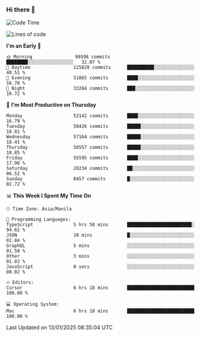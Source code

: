 ### Hi there 👋

<!--START_SECTION:waka-->
![Code Time](http://img.shields.io/badge/Code%20Time-5%2C774%20hrs%2052%20mins-blue)

![Lines of code](https://img.shields.io/badge/From%20Hello%20World%20I%27ve%20Written-118.7%20million%20lines%20of%20code-blue)

**I'm an Early 🐤** 

```text
🌞 Morning                99598 commits       ████████░░░░░░░░░░░░░░░░░   32.07 % 
🌆 Daytime                125828 commits      ██████████░░░░░░░░░░░░░░░   40.51 % 
🌃 Evening                51865 commits       ████░░░░░░░░░░░░░░░░░░░░░   16.70 % 
🌙 Night                  33284 commits       ███░░░░░░░░░░░░░░░░░░░░░░   10.72 % 
```
📅 **I'm Most Productive on Thursday** 

```text
Monday                   52142 commits       ████░░░░░░░░░░░░░░░░░░░░░   16.79 % 
Tuesday                  58426 commits       █████░░░░░░░░░░░░░░░░░░░░   18.81 % 
Wednesday                57164 commits       █████░░░░░░░░░░░░░░░░░░░░   18.41 % 
Thursday                 58557 commits       █████░░░░░░░░░░░░░░░░░░░░   18.85 % 
Friday                   55595 commits       ████░░░░░░░░░░░░░░░░░░░░░   17.90 % 
Saturday                 20234 commits       ██░░░░░░░░░░░░░░░░░░░░░░░   06.52 % 
Sunday                   8457 commits        █░░░░░░░░░░░░░░░░░░░░░░░░   02.72 % 
```


📊 **This Week I Spent My Time On** 

```text
🕑︎ Time Zone: Asia/Manila

💬 Programming Languages: 
TypeScript               5 hrs 58 mins       ████████████████████████░   94.62 % 
JSON                     10 mins             █░░░░░░░░░░░░░░░░░░░░░░░░   02.84 % 
GraphQL                  5 mins              ░░░░░░░░░░░░░░░░░░░░░░░░░   01.50 % 
Other                    3 mins              ░░░░░░░░░░░░░░░░░░░░░░░░░   01.03 % 
JavaScript               0 secs              ░░░░░░░░░░░░░░░░░░░░░░░░░   00.02 % 

🔥 Editors: 
Cursor                   6 hrs 18 mins       █████████████████████████   100.00 % 

💻 Operating System: 
Mac                      6 hrs 18 mins       █████████████████████████   100.00 % 
```


 Last Updated on 13/01/2025 08:35:04 UTC
<!--END_SECTION:waka-->


<!--
**rad182/rad182** is a ✨ _special_ ✨ repository because its `README.md` (this file) appears on your GitHub profile.

Here are some ideas to get you started:

- 🔭 I’m currently working on ...
- 🌱 I’m currently learning ...
- 👯 I’m looking to collaborate on ...
- 🤔 I’m looking for help with ...
- 💬 Ask me about ...
- 📫 How to reach me: ...
- 😄 Pronouns: ...
- ⚡ Fun fact: ...
-->
